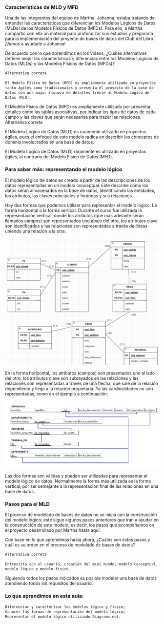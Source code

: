 ### Características de MLD y MFD

Una de las integrantes del equipo de Martha, Johanna, estaba tratando de entender las características que diferencian los Modelos Lógicos de Datos (MLDs) de los Modelos Físicos de Datos (MFDs). Para ello, a Martha compartió con ella un material para profundizar sus estudios y prepararla para la implementación del proyecto de bases de datos del Club del Libro. ¡Vamos a ayudarle a Johanna!

De acuerdo con lo que aprendimos en los videos, ¿Cuáles alternativas definen mejor las características y diferencias entre los Modelos Lógicos de Datos (MLDs) y los Modelos Físicos de Datos (MFDs)?

    Alternativa correta

    El Modelo Físico de Datos (MFD) es ampliamente utilizado en proyectos tanto ágiles como tradicionales y presenta el proyecto de la base de datos con una mayor riqueza de detalles frente al Modelo Lógico de Datos (MLD).

El Modelo Físico de Datos (MFD) es ampliamente utilizado por presentar detalles como las tablas asociativas, por indicar los tipos de datos de cada campo y las claves que serán necesarias para trazar las relaciones.
Alternativa correta

El Modelo Lógico de Datos (MLD) es raramente utilizado en proyectos ágiles, pues el enfoque de este modelo radica en describir los conceptos de dominio involucrados en una base de datos.

El Modelo Lógico de Datos (MLD) raramente es utilizado en proyectos ágiles, al contrario del Modelo Físico de Datos (MFD).

###  Para saber más: representando el modelo lógico



El modelo lógico de datos es creado a partir de las descripciones de los datos representadas en un modelo conceptual. Este describe cómo los datos serán almacenados en la base de datos, identificando las entidades, los atributos, las claves principales y foráneas y sus relaciones.

Hay dos formas que podemos utilizar para representar el modelo lógico: La forma horizontal o la forma vertical. Durante el curso fue utilizada la representación vertical, donde los atributos (que más adelante serán llamados campos) son representados uno abajo del otro, los atributos clave son identificados y las relaciones son representadas a través de líneas uniendo una relación a la otra:

![alt text](10.jpg)

En la forma horizontal, los atributos (campos) son presentados uno al lado del otro, los atributos clave son subrayados en las relaciones y las relaciones son representadas a través de una flecha, que sale de la relación dependiente y llega a la relación propietaria. Ya las cardinalidades no son representadas, como en el ejemplo a continuación:

![alt text](11.jpg)

Las dos formas son válidas y pueden ser utilizadas para representar el modelo lógico de datos. Normalmente la forma más utilizada es la forma vertical, por ser semejante a la representación final de las relaciones en una base de datos.

### Pasos para el MLD

El proceso de modelado de bases de datos no se inicia con la construcción del modelo lógico; este sigue algunos pasos anteriores que irán a ayudar en la construcción de este modelo, es decir, los pasos que acompañamos en el proyecto desarrollado por Martha hasta aquí.

Con base en lo que aprendimos hasta ahora, ¿Cuáles son estos pasos y cuál es su orden en el proceso de modelado de bases de datos?

    Alternativa correta

    Entrevista con el usuario, creación del mini mundo, modelo conceptual, modelo lógico y modelo físico.

Siguiendo todos los pasos indicados es posible modelar una base de datos atendiendo todos los requisitos del usuario.

### Lo que aprendimos en esta aula:

    Diferenciar y caracterizar los modelos lógico y físico;
    Conocer las formas de representación del modelo lógico;
    Representar el modelo lógico utilizando Diagrams.net.

